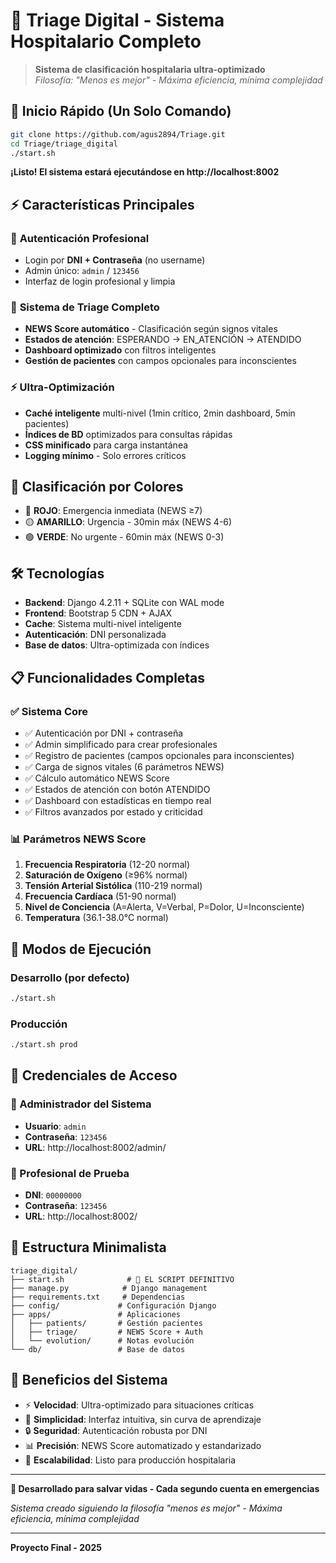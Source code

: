 # 🏥 Triage Digital - Sistema Hospitalario Completo

> **Sistema de clasificación hospitalaria ultra-optimizado**  
> *Filosofía: "Menos es mejor" - Máxima eficiencia, mínima complejidad*

## 🚀 Inicio Rápido (Un Solo Comando)

```bash
git clone https://github.com/agus2894/Triage.git
cd Triage/triage_digital
./start.sh
```

**¡Listo! El sistema estará ejecutándose en http://localhost:8002**

## ⚡ Características Principales

### 🔐 **Autenticación Profesional**
- Login por **DNI + Contraseña** (no username)
- Admin único: `admin` / `123456`
- Interfaz de login profesional y limpia

### 🏥 **Sistema de Triage Completo**
- **NEWS Score automático** - Clasificación según signos vitales
- **Estados de atención**: ESPERANDO → EN_ATENCIÓN → ATENDIDO
- **Dashboard optimizado** con filtros inteligentes
- **Gestión de pacientes** con campos opcionales para inconscientes

### ⚡ **Ultra-Optimización**
- **Caché inteligente** multi-nivel (1min crítico, 2min dashboard, 5min pacientes)
- **Índices de BD** optimizados para consultas rápidas
- **CSS minificado** para carga instantánea
- **Logging mínimo** - Solo errores críticos

## 🎯 Clasificación por Colores

- 🔴 **ROJO**: Emergencia inmediata (NEWS ≥7)
- 🟡 **AMARILLO**: Urgencia - 30min máx (NEWS 4-6)
- 🟢 **VERDE**: No urgente - 60min máx (NEWS 0-3)

## 🛠️ Tecnologías

- **Backend**: Django 4.2.11 + SQLite con WAL mode
- **Frontend**: Bootstrap 5 CDN + AJAX
- **Cache**: Sistema multi-nivel inteligente
- **Autenticación**: DNI personalizada
- **Base de datos**: Ultra-optimizada con índices

## 📋 Funcionalidades Completas

### ✅ **Sistema Core**
- ✅ Autenticación por DNI + contraseña
- ✅ Admin simplificado para crear profesionales
- ✅ Registro de pacientes (campos opcionales para inconscientes)
- ✅ Carga de signos vitales (6 parámetros NEWS)
- ✅ Cálculo automático NEWS Score
- ✅ Estados de atención con botón ATENDIDO
- ✅ Dashboard con estadísticas en tiempo real
- ✅ Filtros avanzados por estado y criticidad

### 📊 **Parámetros NEWS Score**
1. **Frecuencia Respiratoria** (12-20 normal)
2. **Saturación de Oxígeno** (≥96% normal)  
3. **Tensión Arterial Sistólica** (110-219 normal)
4. **Frecuencia Cardíaca** (51-90 normal)
5. **Nivel de Conciencia** (A=Alerta, V=Verbal, P=Dolor, U=Inconsciente)
6. **Temperatura** (36.1-38.0°C normal)

## 🚀 Modos de Ejecución

### **Desarrollo** (por defecto)
```bash
./start.sh
```

### **Producción**
```bash
./start.sh prod
```

## 👥 Credenciales de Acceso

### **🔑 Administrador del Sistema**
- **Usuario**: `admin`
- **Contraseña**: `123456`
- **URL**: http://localhost:8002/admin/

### **🏥 Profesional de Prueba**
- **DNI**: `00000000`
- **Contraseña**: `123456`
- **URL**: http://localhost:8002/

## 📁 Estructura Minimalista

```
triage_digital/
├── start.sh              # 🚀 EL SCRIPT DEFINITIVO
├── manage.py            # Django management
├── requirements.txt     # Dependencias
├── config/             # Configuración Django
├── apps/               # Aplicaciones
│   ├── patients/       # Gestión pacientes
│   ├── triage/         # NEWS Score + Auth
│   └── evolution/      # Notas evolución
└── db/                 # Base de datos
```

## 🎯 Beneficios del Sistema

- ⚡ **Velocidad**: Ultra-optimizado para situaciones críticas
- 🎨 **Simplicidad**: Interfaz intuitiva, sin curva de aprendizaje
- 🔒 **Seguridad**: Autenticación robusta por DNI
- 📊 **Precisión**: NEWS Score automatizado y estandarizado
- 🚀 **Escalabilidad**: Listo para producción hospitalaria

---

**💙 Desarrollado para salvar vidas - Cada segundo cuenta en emergencias**

*Sistema creado siguiendo la filosofía "menos es mejor" - Máxima eficiencia, mínima complejidad*

---

**Proyecto Final - 2025**